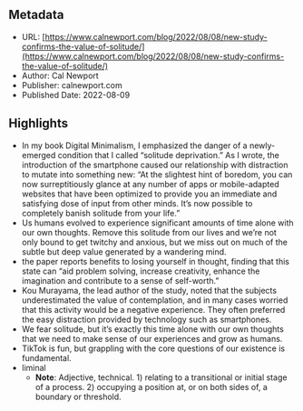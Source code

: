 ## Metadata
* URL: [https://www.calnewport.com/blog/2022/08/08/new-study-confirms-the-value-of-solitude/](https://www.calnewport.com/blog/2022/08/08/new-study-confirms-the-value-of-solitude/)
* Author: Cal Newport
* Publisher: calnewport.com
* Published Date: 2022-08-09


## Highlights
* In my book Digital Minimalism, I emphasized the danger of a newly-emerged condition that I called “solitude deprivation.” As I wrote, the introduction of the smartphone caused our relationship with distraction to mutate into something new: “At the slightest hint of boredom, you can now surreptitiously glance at any number of apps or mobile-adapted websites that have been optimized to provide you an immediate and satisfying dose of input from other minds. It’s now possible to completely banish solitude from your life.”
* Us humans evolved to experience significant amounts of time alone with our own thoughts. Remove this solitude from our lives and we’re not only bound to get twitchy and anxious, but we miss out on much of the subtle but deep value generated by a wandering mind.
* the paper reports benefits to losing yourself in thought, finding that this state can “aid problem solving, increase creativity, enhance the imagination and contribute to a sense of self-worth.”
* Kou Murayama, the lead author of the study, noted that the subjects underestimated the value of contemplation, and in many cases worried that this activity would be a negative experience. They often preferred the easy distraction provided by technology such as smartphones.
* We fear solitude, but it’s exactly this time alone with our own thoughts that we need to make sense of our experiences and grow as humans.
* TikTok is fun, but grappling with the core questions of our existence is fundamental.
* liminal
  * **Note**: Adjective, technical. 1) relating to a transitional or initial stage of a process. 2) occupying a position at, or on both sides of, a boundary or threshold.
